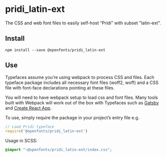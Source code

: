 
# pridi_latin-ext

The CSS and web font files to easily self-host “Pridi” with subset "latin-ext".

## Install

`npm install --save @openfonts/pridi_latin-ext`

## Use

Typefaces assume you’re using webpack to process CSS and files. Each typeface
package includes all necessary font files (woff2, woff) and a CSS file with
font-face declarations pointing at these files.

You will need to have webpack setup to load css and font files. Many tools built
with Webpack will work out of the box with Typefaces such as [Gatsby](https://github.com/gatsbyjs/gatsby)
and [Create React App](https://github.com/facebookincubator/create-react-app).

To use, simply require the package in your project’s entry file e.g.

```javascript
// Load Pridi typeface
require('@openfonts/pridi_latin-ext')
```

Usage in SCSS:
```scss
@import "~@openfonts/pridi_latin-ext/index.css";
```
